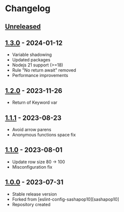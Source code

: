 # Changelog

## [Unreleased][unreleased]

## [1.3.0][] - 2024-01-12

- Variable shadowing
- Updated packages
- Nodejs 21 support (>=18)
- Rule "No return await" removed
- Performance improvements

## [1.2.0][] - 2023-11-26

- Return of Keyword var

## [1.1.1][] - 2023-08-23

- Avoid arrow parens
- Anonymous functions space fix

## [1.1.0][] - 2023-08-01

- Update row size 80 -> 100
- Misconfiguration fix

## [1.0.0][] - 2023-07-31

- Stable release version
- Forked from [eslint-config-sashapop10][sashapop10]
- Repository created

[unreleased]: https://github.com/astrohelm/eslint-config-astrohelm/compare/v1.3.0...HEAD
[1.3.0]: https://github.com/astrohelm/eslint-config-astrohelm/compare/v1.2.0...v1.3.0
[1.2.0]: https://github.com/astrohelm/eslint-config-astrohelm/compare/v1.1.0...v1.2.0
[1.1.1]: https://github.com/astrohelm/eslint-config-astrohelm/compare/v1.1.0...v1.1.1
[1.1.0]: https://github.com/astrohelm/eslint-config-astrohelm/compare/release...v1.1.0
[1.0.0]: https://github.com/astrohelm/eslint-config-astrohelm/releases/tag/release
[eslint-config-sashapop10]: https://github.com/sashapop10/eslint-config-sashapop10
